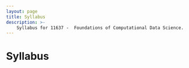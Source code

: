 ```yaml
---
layout: page
title: Syllabus
description: >-
    Syllabus for 11637 -  Foundations of Computational Data Science.
---
```


# Syllabus